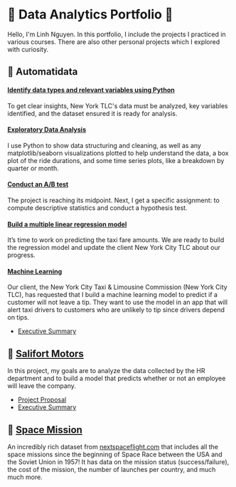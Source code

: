 # 🌟 Data Analytics Portfolio 🌟

Hello, I'm Linh Nguyen. In this portfolio, I include the projects I practiced in various courses. There are also other personal projects which I explored with curiosity.

## 🚖 Automatidata

#### [Identify data types and relevant variables using Python](https://github.com/linhnds/data-analytics-portfolio/blob/main/automatidata_1_start_python.ipynb)
To get clear insights, New York TLC's data must be analyzed, key variables identified, and the dataset ensured it is ready for analysis.

#### [Exploratory Data Analysis](https://github.com/linhnds/data-analytics-portfolio/blob/main/automatidata_2_eda.ipynb)
I use Python to show data structuring and cleaning, as well as any matplotlib/seaborn visualizations plotted to help understand the data, a box plot of the ride durations, and some time series plots, like a breakdown by quarter or month.

#### [Conduct an A/B test](https://github.com/linhnds/data-analytics-portfolio/blob/main/automatidata_3_statistics.ipynb)
The project is reaching its midpoint. Next, I get a specific assignment: to compute descriptive statistics and conduct a hypothesis test.

#### [Build a multiple linear regression model](https://github.com/linhnds/data-analytics-portfolio/blob/main/automatidata_4_regression_analysis.ipynb)
It’s time to work on predicting the taxi fare amounts. We are ready to build the regression model and update the client New York City TLC about our progress.

#### [Machine Learning](https://github.com/linhnds/data-analytics-portfolio/blob/main/automatidata_5_machine_learning.ipynb)
Our client, the New York City Taxi & Limousine Commission (New York City TLC), has requested that I build a machine learning model to predict if a customer will not leave a tip. They want to use the model in an app that will alert taxi drivers to customers who are unlikely to tip since drivers depend on tips.
* [Executive Summary](https://github.com/linhnds/data-analytics-portfolio/blob/main/automatidata_executive-summary.pdf)

## 👔 [Salifort Motors](https://github.com/linhnds/data-analytics-portfolio/blob/main/salifort_motors.ipynb)
In this project, my goals are to analyze the data collected by the HR department and to build a model that predicts whether or not an employee will leave the company.
* [Project Proposal](https://github.com/linhnds/data-analytics-portfolio/blob/main/salifort-motors_project-proposal.pdf)
* [Executive Summary](https://github.com/linhnds/data-analytics-portfolio/blob/main/salifort-motors_executive-summary.pdf)

## 🚀 [Space Mission](https://github.com/linhnds/data-analytics-portfolio/blob/main/space_mission.ipynb)
An incredibly rich dataset from [nextspaceflight.com](https://nextspaceflight.com/launches/past/?page=1) that includes all the space missions since the beginning of Space Race between the USA and the Soviet Union in 1957! It has data on the mission status (success/failure), the cost of the mission, the number of launches per country, and much much more.
